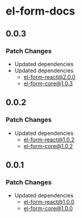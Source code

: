 # el-form-docs

## 0.0.3

### Patch Changes

- Updated dependencies
- Updated dependencies
  - el-form-react@2.0.0
  - el-form-core@1.0.3

## 0.0.2

### Patch Changes

- Updated dependencies
  - el-form-react@1.0.2
  - el-form-core@1.0.2

## 0.0.1

### Patch Changes

- Updated dependencies
  - el-form-react@1.0.0
  - el-form-core@1.0.0
